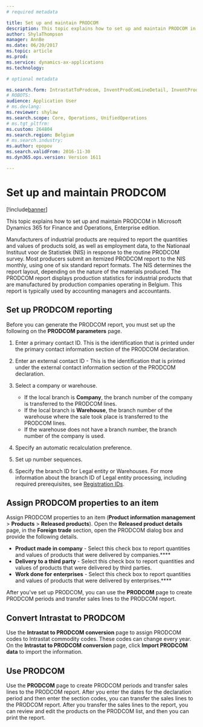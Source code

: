 ```yaml
---
# required metadata

title: Set up and maintain PRODCOM
description: This topic explains how to set up and maintain PRODCOM in Microsoft Dynamics 365 for Finance and Operations, Enterprise edition. 
author: ShylaThompson
manager: AnnBe
ms.date: 06/20/2017
ms.topic: article
ms.prod: 
ms.service: dynamics-ax-applications
ms.technology: 

# optional metadata

ms.search.form: IntrastatToProdcom, InventProdComLineDetail, InventProdComLineWithCode, InventProdComParameters, InventProdComTable
# ROBOTS: 
audience: Application User
# ms.devlang: 
ms.reviewer: shylaw
ms.search.scope: Core, Operations, UnifiedOperations
# ms.tgt_pltfrm: 
ms.custom: 264804
ms.search.region: Belgium
# ms.search.industry: 
ms.author: epopov
ms.search.validFrom: 2016-11-30
ms.dyn365.ops.version: Version 1611

---
```


# Set up and maintain PRODCOM

[!include[banner](../includes/banner.md)]


This topic explains how to set up and maintain PRODCOM in Microsoft Dynamics 365 for Finance and Operations, Enterprise edition. 

Manufacturers of industrial products are required to report the quantities and values of products sold, as well as employment data, to the Nationaal Instituut voor de Statistiek (NIS) in response to the routine PRODCOM survey. Most producers submit an itemized PRODCOM report to the NIS monthly, using one of six standard report formats. The NIS determines the report layout, depending on the nature of the materials produced. The PRODCOM report displays production statistics for industrial products that are manufactured by production companies operating in Belgium. This report is typically used by accounting managers and accountants.

## Set up PRODCOM reporting
Before you can generate the PRODCOM report, you must set up the following on the **PRODCOM parameters** page.

1.  Enter a primary contact ID. This is the identification that is printed under the primary contact information section of the PRODCOM declaration.
2.  Enter an external contact ID - This is the identification that is printed under the external contact information section of the PRODCOM declaration.
3.  Select a company or warehouse.
    -   If the local branch is **Company**, the branch number of the company is transferred to the PRODCOM lines.
    -   If the local branch is **Warehouse**, the branch number of the warehouse where the sale took place is transferred to the PRODCOM lines.
    -   If the warehouse does not have a branch number, the branch number of the company is used.

4.  Specify an automatic recalculation preference.
5.  Set up number sequences.
6.  Specify the branch ID for Legal entity or Warehouses. For more information about the branch ID of Legal entity processing, including required prerequisites, see [Registration IDs](emea-registration-ids.md).

## Assign PRODCOM properties to an item
Assign PRODCOM properties to an item (**Product information management** &gt; **Products** &gt; **Released products**). Open the **Released product details** page, in the **Foreign trade** section, open the PRODCOM dialog box and provide the following details.

-   **Product made in company** - Select this check box to report quantities and values of products that were delivered by companies.****
-   **Delivery to a third party** - Select this check box to report quantities and values of products that were delivered by third parties.
-   **Work done for** **enterprises** - Select this check box to report quantities and values of products that were delivered by enterprises.****

After you've set up PRODCOM, you can use the **PRODCOM** page to create PRODCOM periods and transfer sales lines to the PRODCOM report.

## Convert Intrastat to PRODCOM
Use the **Intrastat to PRODCOM conversion** page to assign PRODCOM codes to Intrastat commodity codes. These codes can change every year. On the **Intrastat to PRODCOM conversion** page, click **Import PRODCOM data** to import the information.

## Use PRODCOM
Use the **PRODCOM** page to create PRODCOM periods and transfer sales lines to the PRODCOM report. After you enter the dates for the declaration period and then enter the section codes, you can transfer the sales lines to the PRODCOM report. After you transfer the sales lines to the report, you can review and edit the products on the PRODCOM list, and then you can print the report.



